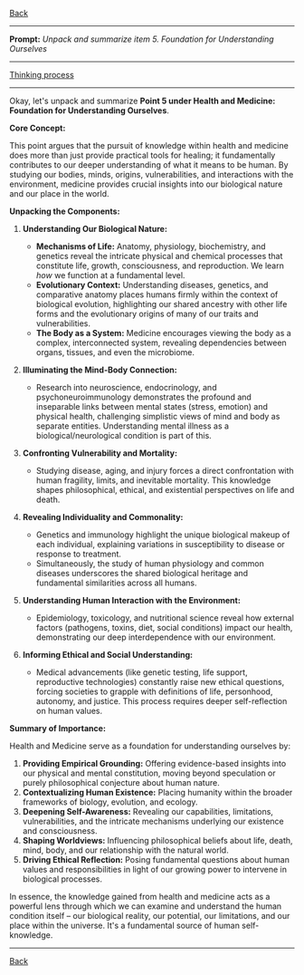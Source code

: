 [Back](../README.md)

---

**Prompt:** *Unpack and summarize item 5. Foundation for Understanding Ourselves*

---

[Thinking process](thoughts.md)

---

Okay, let's unpack and summarize **Point 5 under Health and Medicine: Foundation for Understanding Ourselves**.

**Core Concept:**

This point argues that the pursuit of knowledge within health and medicine does more than just provide practical tools for healing; it fundamentally contributes to our deeper understanding of what it means to be human. By studying our bodies, minds, origins, vulnerabilities, and interactions with the environment, medicine provides crucial insights into our biological nature and our place in the world.

**Unpacking the Components:**

1.  **Understanding Our Biological Nature:**
    *   **Mechanisms of Life:** Anatomy, physiology, biochemistry, and genetics reveal the intricate physical and chemical processes that constitute life, growth, consciousness, and reproduction. We learn *how* we function at a fundamental level.
    *   **Evolutionary Context:** Understanding diseases, genetics, and comparative anatomy places humans firmly within the context of biological evolution, highlighting our shared ancestry with other life forms and the evolutionary origins of many of our traits and vulnerabilities.
    *   **The Body as a System:** Medicine encourages viewing the body as a complex, interconnected system, revealing dependencies between organs, tissues, and even the microbiome.

2.  **Illuminating the Mind-Body Connection:**
    *   Research into neuroscience, endocrinology, and psychoneuroimmunology demonstrates the profound and inseparable links between mental states (stress, emotion) and physical health, challenging simplistic views of mind and body as separate entities. Understanding mental illness as a biological/neurological condition is part of this.

3.  **Confronting Vulnerability and Mortality:**
    *   Studying disease, aging, and injury forces a direct confrontation with human fragility, limits, and inevitable mortality. This knowledge shapes philosophical, ethical, and existential perspectives on life and death.

4.  **Revealing Individuality and Commonality:**
    *   Genetics and immunology highlight the unique biological makeup of each individual, explaining variations in susceptibility to disease or response to treatment.
    *   Simultaneously, the study of human physiology and common diseases underscores the shared biological heritage and fundamental similarities across all humans.

5.  **Understanding Human Interaction with the Environment:**
    *   Epidemiology, toxicology, and nutritional science reveal how external factors (pathogens, toxins, diet, social conditions) impact our health, demonstrating our deep interdependence with our environment.

6.  **Informing Ethical and Social Understanding:**
    *   Medical advancements (like genetic testing, life support, reproductive technologies) constantly raise new ethical questions, forcing societies to grapple with definitions of life, personhood, autonomy, and justice. This process requires deeper self-reflection on human values.

**Summary of Importance:**

Health and Medicine serve as a foundation for understanding ourselves by:

1.  **Providing Empirical Grounding:** Offering evidence-based insights into our physical and mental constitution, moving beyond speculation or purely philosophical conjecture about human nature.
2.  **Contextualizing Human Existence:** Placing humanity within the broader frameworks of biology, evolution, and ecology.
3.  **Deepening Self-Awareness:** Revealing our capabilities, limitations, vulnerabilities, and the intricate mechanisms underlying our existence and consciousness.
4.  **Shaping Worldviews:** Influencing philosophical beliefs about life, death, mind, body, and our relationship with the natural world.
5.  **Driving Ethical Reflection:** Posing fundamental questions about human values and responsibilities in light of our growing power to intervene in biological processes.

In essence, the knowledge gained from health and medicine acts as a powerful lens through which we can examine and understand the human condition itself – our biological reality, our potential, our limitations, and our place within the universe. It's a fundamental source of human self-knowledge.

---

[Back](../README.md)
